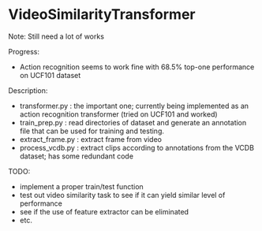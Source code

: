 # VideoSimilarityTransformer
Note: Still need a lot of works

Progress:
- Action recognition seems to work fine with 68.5% top-one performance on UCF101 dataset

Description:
- transformer.py : the important one; currently being implemented as an action recognition transformer (tried on UCF101 and worked)
- train_prep.py : read directories of dataset and generate an annotation file that can be used for training and testing.
- extract_frame.py : extract frame from video
- process_vcdb.py : extract clips according to annotations from the VCDB dataset; has some redundant code

TODO:
- implement a proper train/test function
- test out video similarity task to see if it can yield similar level of performance
- see if the use of feature extractor can be eliminated
- etc.
